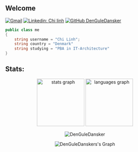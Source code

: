 ## Welcome

[![Gmail](https://img.shields.io/badge/-Gmail-c14438?style=flat&logo=Gmail&logoColor=white)](mailto:chilinhm@gmail.com)
[![Linkedin: Chi linh](https://img.shields.io/badge/-chilinh-blue?style=flat-square&logo=Linkedin&logoColor=white&link=https://www.linkedin.com/in/chi-linh-mac/)](https://www.linkedin.com/in/chi-linh-mac/)
[![GitHub DenGuleDansker](https://img.shields.io/github/followers/DenGuleDansker?label=follow&style=social)](https://github.com/DenGuleDansker)

```cs
public class me
{
    string username = "Chi Linh";
    string country = "Denmark"
    string studying = "PBA in IT-Architecture"
}

```

## Stats:
<div align="center">
  <img src="https://github-readme-stats.vercel.app/api?username=denguledansker&hide_title=false&hide_rank=false&show_icons=true&include_all_commits=true&count_private=true&disable_animations=false&theme=gotham&locale=en&hide_border=false&order=1" height="150" alt="stats graph"  />  
  <img src="https://github-readme-stats.vercel.app/api/top-langs?username=denguledansker&locale=en&hide_title=false&layout=compact&card_width=320&langs_count=5&theme=gotham&hide_border=false&order=2" height="150" alt="languages graph"  />
<p align="center"><img align="center" src="https://github-profile-summary-cards.vercel.app/api/cards/profile-details?username=DenGuleDansker&theme=gotham" alt="DenGuleDansker" /></p>
    
![DenGuleDanskers's Graph](https://github-readme-activity-graph.vercel.app/graph?username=DenGuleDansker&custom_title=DenGuleDanskers's%20GitHub%20Activity%20Graph&bg_color=0C1014&color=2AA889&line=2AA889&point=2AA889&area_color=599CAB&title_color=#2AA889&area=true)
<br>
</div>




